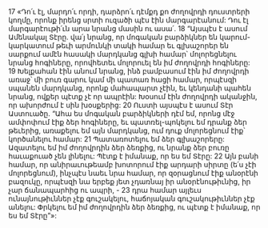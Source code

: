 17 «Դո՛ւ էլ, մարդո՛ւ որդի, դարձրո՛ւ դէմքդ քո ժողովրդի դուստրերի կողմը, որոնք իրենց սրտի ուզածի պէս էին մարգարէանում: Դու էլ մարգարէութի՛ւն արա նրանց մասին ու ասա՛. 18 “Այսպէս է ասում Ամենակալ Տէրը. վա՛յ նրանց, որ մոգական բարձիկներ են կարում-կարկատում թեւի արմունկի տակի համար եւ գլխաշորեր են սարքում ամէն հասակի մարդկանց գլխի համար՝ մոլորեցնելու նրանց հոգիները, որովհետեւ մոլորուել են իմ ժողովրդի հոգիները: 19 Խելքահան էին անում նրանց, ինձ բամբասում էին իմ ժողովրդի առաջ՝ մի բուռ գարու կամ մի պատառ հացի համար, որպէսզի սպանեն մարդկանց, որոնք մահապարտ չէին, եւ կենդանի պահեն նրանց, ովքեր պէտք չէ որ ապրէին: Խօսում էին ժողովրդի ականջին, որ ախորժում է սին խօսքերից: 20 Ուստի այսպէս է ասում Տէր Աստուածը. “Ահա ես մոգական բարձիկների դէմ եմ, որոնց մէջ ամփոփում էիք ձեր հոգիները, եւ պատռել-պոկելու եմ դրանք ձեր թեւերից, առաքելու եմ այն մարդկանց, ում դուք մոլորեցնում էիք՝ կործանելու համար: 21 Պատառոտելու եմ ձեր գլխաշորերը: Ազատելու եմ իմ ժողովրդին ձեր ձեռքից, ու նրանք ձեր բուռը հաւաքուած չեն լինելու: Պէտք է իմանաք, որ ես եմ Տէրը: 22 Այն բանի համար, որ անիրաւութեամբ խոտորում էիք արդարի սիրտը (ե՛ս չէի մոլորեցնում), ինչպէս նաեւ նրա համար, որ զօրացնում էիք անօրէնի բազուկը, որպէսզի նա երբեք յետ չդառնայ իր անօրէնութիւնից, իր չար ճանապարհից ու ապրի, - 23 դրա համար այլեւս ունայնութիւններ չէք գուշակելու, հաճոյական գուշակութիւններ չէք անելու: Փրկելու եմ իմ ժողովրդին ձեր ձեռքից, ու պէտք է իմանաք, որ ես եմ Տէրը”»:
